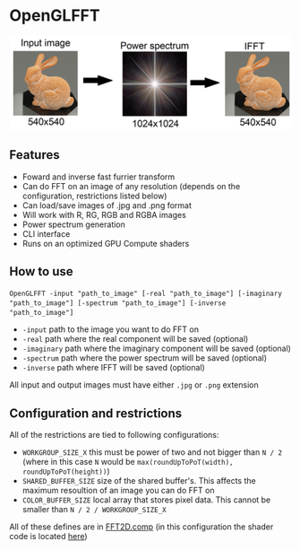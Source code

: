 # OpenGLFFT

![showcase](showcase.png)

Features
--------

- Foward and inverse fast furrier transform
- Can do FFT on an image of any resolution (depends on the configuration, restrictions listed below)
- Can load/save images of .jpg and .png format
- Will work with R, RG, RGB and RGBA images
- Power spectrum generation
- CLI interface
- Runs on an optimized GPU Compute shaders

How to use
----------

`OpenGLFFT -input "path_to_image" [-real "path_to_image"] [-imaginary "path_to_image"] [-spectrum "path_to_image"] [-inverse "path_to_image"]`

- `-input` path to the image you want to do FFT on
- `-real` path where the real component will be saved (optional)
- `-imaginary` path where the imaginary component will be saved (optional)
- `-spectrum` path where the power spectrum will be saved (optional)
- `-inverse` path where IFFT will be saved (optional)

All input and output images must have either `.jpg` or `.png` extension

Configuration and restrictions
------------------------------

All of the restrictions are tied to following configurations:

- `WORKGROUP_SIZE_X` this must be power of two and not bigger than `N / 2` (where in this case `N` would be `max(roundUpToPoT(width), roundUpToPoT(height))`)
- `SHARED_BUFFER_SIZE` size of the shared buffer's. This affects the maximum resoultion of an image you can do FFT on
- `COLOR_BUFFER_SIZE` local array that stores pixel data. This cannot be smaller than `N / 2 / WORKGROUP_SIZE_X`

All of these defines are in [FFT2D.comp](https://github.com/bane9/OpenGLFFT/blob/main/OpenGLFFT/FFT2D.comp) (in this configuration the shader code is located [here](https://github.com/bane9/OpenGLFFT/blob/main/OpenGLFFT/ShaderSources.h#L7))
